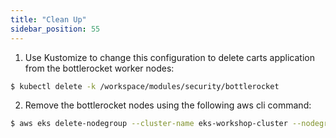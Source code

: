 ```yaml
---
title: "Clean Up"
sidebar_position: 55
---
```



1. Use Kustomize to change this configuration to delete carts application from the bottlerocket worker nodes:

```bash
$ kubectl delete -k /workspace/modules/security/bottlerocket
```

2. Remove the bottlerocket nodes using the following aws cli command:

```bash
$ aws eks delete-nodegroup --cluster-name eks-workshop-cluster --nodegroup-name btl-x86 --region us-east-1
```

